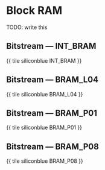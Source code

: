 # Block RAM

TODO: write this

## Bitstream — INT_BRAM

{{ tile siliconblue INT_BRAM }}

## Bitstream — BRAM_L04

{{ tile siliconblue BRAM_L04 }}

## Bitstream — BRAM_P01

{{ tile siliconblue BRAM_P01 }}

## Bitstream — BRAM_P08

{{ tile siliconblue BRAM_P08 }}
